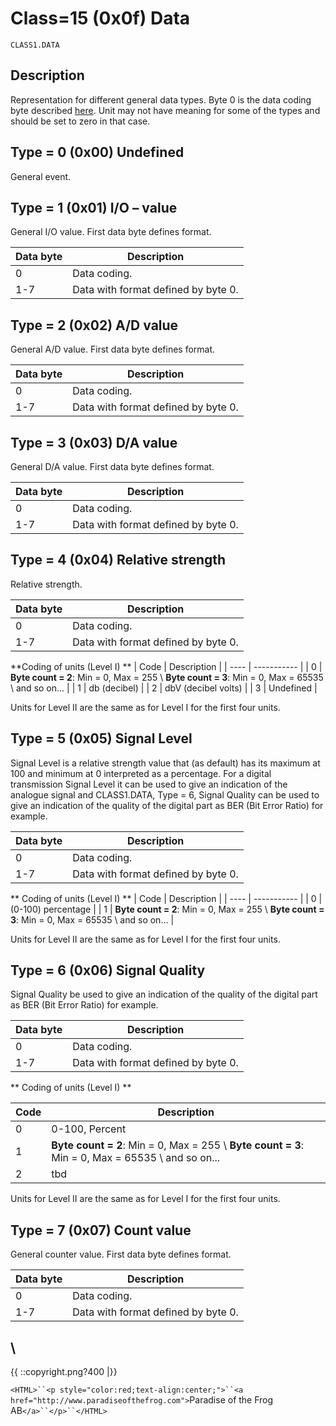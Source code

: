 # Class=15 (0x0f) Data

    CLASS1.DATA
    
## Description

Representation for different general data types. Byte 0 is the data coding byte described [here](http://www.vscp.org/docs/vscpspec/doku.php?id=data_coding). Unit may not have meaning for some of the types and should be set to zero in that case.

## Type = 0 (0x00) Undefined

General event. 

## Type = 1 (0x01) I/O – value

General I/O value. First data byte defines format. 

 | Data byte | Description                         | 
 | --------- | -----------                         | 
 | 0         | Data coding.                        | 
 | 1-7       | Data with format defined by byte 0. | 

## Type = 2 (0x02) A/D value

General A/D value. First data byte defines format. 

 | Data byte | Description                         | 
 | --------- | -----------                         | 
 | 0         | Data coding.                        | 
 | 1-7       | Data with format defined by byte 0. | 

## Type = 3 (0x03) D/A value

General D/A value. First data byte defines format. 

 | Data byte | Description                         | 
 | --------- | -----------                         | 
 | 0         | Data coding.                        | 
 | 1-7       | Data with format defined by byte 0. | 

## Type = 4 (0x04) Relative strength

Relative strength.  

 | Data byte | Description                         | 
 | --------- | -----------                         | 
 | 0         | Data coding.                        | 
 | 1-7       | Data with format defined by byte 0. | 

**Coding of units (Level I) **
 | Code | Description                                                                                        | 
 | ---- | -----------                                                                                        | 
 | 0    | **Byte count = 2**: Min = 0, Max = 255 \\ **Byte count = 3**: Min = 0, Max = 65535 \\ and so on... | 
 | 1    | db (decibel)                                                                                       | 
 | 2    | dbV (decibel volts)                                                                                | 
 | 3    | Undefined                                                                                          | 

Units for Level II are the same as for Level I for the first four units.

## Type = 5 (0x05) Signal Level

Signal Level is a relative strength value that (as default) has its maximum at 100 and minimum at 0 interpreted as a percentage. For a digital transmission Signal Level it can be used to give an indication of the analogue signal and CLASS1.DATA, Type = 6, Signal Quality can be used to give an indication of the quality of the digital part as BER (Bit Error Ratio) for example.

 | Data byte | Description                         | 
 | --------- | -----------                         | 
 | 0         | Data coding.                        | 
 | 1-7       | Data with format defined by byte 0. | 

** Coding of units (Level I) **
 | Code | Description                                                                                        | 
 | ---- | -----------                                                                                        | 
 | 0    | (0-100) percentage                                                                                 | 
 | 1    | **Byte count = 2**: Min = 0, Max = 255 \\ **Byte count = 3**: Min = 0, Max = 65535 \\ and so on... | 


Units for Level II are the same as for Level I for the first four units.

## Type = 6 (0x06) Signal Quality

Signal Quality be used to give an indication of the quality of the digital part as BER (Bit Error Ratio) for example. 

 | Data byte | Description                         | 
 | --------- | -----------                         | 
 | 0         | Data coding.                        | 
 | 1-7       | Data with format defined by byte 0. | 

** Coding of units (Level I) **

 | Code | Description                                                                                        | 
 | ---- | -----------                                                                                        | 
 | 0    | 0-100, Percent                                                                                     | 
 | 1    | **Byte count = 2**: Min = 0, Max = 255 \\ **Byte count = 3**: Min = 0, Max = 65535 \\ and so on... | 
 | 2    | tbd                                                                                                | 

Units for Level II are the same as for Level I for the first four units.

## Type = 7 (0x07) Count value

General counter value. First data byte defines format. 

 | Data byte | Description                         | 
 | --------- | -----------                         | 
 | 0         | Data coding.                        | 
 | 1-7       | Data with format defined by byte 0. | 

\\ 
----
{{  ::copyright.png?400  |}}

`<HTML>``<p style="color:red;text-align:center;">``<a href="http://www.paradiseofthefrog.com">`Paradise of the Frog AB`</a>``</p>``</HTML>`
